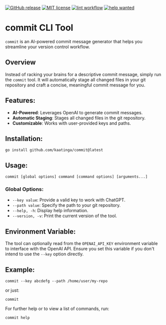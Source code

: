 [![GitHub release](https://img.shields.io/github/release/kaatinga/commit.svg)](https://github.com/kaatinga/commit/releases)
[![MIT license](https://img.shields.io/badge/License-MIT-blue.svg)](https://github.com/kaatinga/commit/blob/main/LICENSE)
[![lint workflow](https://github.com/kaatinga/commit/actions/workflows/golangci-lint.yml/badge.svg)](https://github.com/kaatinga/commit/actions?query=workflow%3Alinter)
[![help wanted](https://img.shields.io/badge/Help%20wanted-True-yellow.svg)](https://github.com/kaatinga/commit/issues?q=is%3Aopen+is%3Aissue+label%3A%22help+wanted%22)

# commit CLI Tool

`commit` is an AI-powered commit message generator that helps you streamline your version control workflow.

## Overview

Instead of racking your brains for a descriptive commit message, simply run the `commit` tool. It will automatically
stage all changed files in your git repository and craft a concise, meaningful commit message for you.

## Features:

- **AI-Powered**: Leverages OpenAI to generate commit messages.
- **Automatic Staging**: Stages all changed files in the git repository.
- **Customizable**: Works with user-provided keys and paths.

## Installation:

    go install github.com/kaatinga/commit@latest

## Usage:

    commit [global options] command [command options] [arguments...]

### Global Options:

- `--key value`: Provide a valid key to work with ChatGPT.
- `--path value`: Specify the path to your git repository.
- `--help, -h`: Display help information.
- `--version, -v`: Print the current version of the tool.

## Environment Variable:

The tool can optionally read from the `OPENAI_API_KEY` environment variable to interface with the OpenAI API. Ensure you
set this variable if you don't intend to use the `--key` option directly.

## Example:

    commit --key abcdefg --path /home/user/my-repo

or just:

    commit

For further help or to view a list of commands, run:

    commit help
